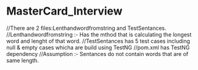 # MasterCard_Interview
//There are 2 files:Lenthandwordfromstring and TestSentances.
//Lenthandwordfromstring :- Has the mthod that is calculating the longest word and lenght of that word.
//TestSentances has 5 test cases including null & empty cases whicha are build using TestNG
//pom.xml has TestNG dependency
//Assumption :- Sentances do not contain words that are of same length.

